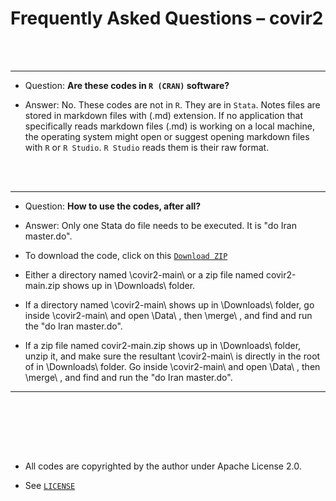 
# Frequently Asked Questions – covir2


 
<br/><br/>

********************************************************************************************************************************************

* Question: **Are these codes in `R (CRAN)` software?**

* Answer: No. These codes are not in `R`. They are in `Stata`. Notes files are stored in markdown files with (.md) extension. If no application that specifically reads markdown files (.md) is working on a local machine, the operating system might open or suggest opening markdown files with `R` or `R Studio`. `R Studio` reads them is their raw format. 

<br/><br/>

********************************************************************************************************************************************

* Question: **How to use the codes, after all?**

* Answer: Only one Stata do file needs to be executed. It is "do Iran master.do".

* To download the code, click on this [`Download ZIP`](https://github.com/pourmalek/covir2/archive/refs/heads/main.zip) 

* Either a directory named \covir2-main\ or a zip file named covir2-main.zip shows up in \Downloads\ folder.

* If a directory named \covir2-main\ shows up in \Downloads\ folder, go inside \covir2-main\ and open \Data\ , then \merge\ , and find and run the "do Iran master.do". 

* If a zip file named covir2-main.zip shows up in \Downloads\ folder, unzip it, and make sure the resultant \covir2-main\ is directly in the root of in \Downloads\ folder. Go inside \covir2-main\ and open \Data\ , then \merge\ , and find and run the "do Iran master.do". 


********************************************************************************************************************************************
<br/><br/>




<br/><br/>


* All codes are copyrighted by the author under Apache License 2.0.

* See [`LICENSE`](https://github.com/pourmalek/covir2/blob/main/LICENSE)

<br/><br/>



